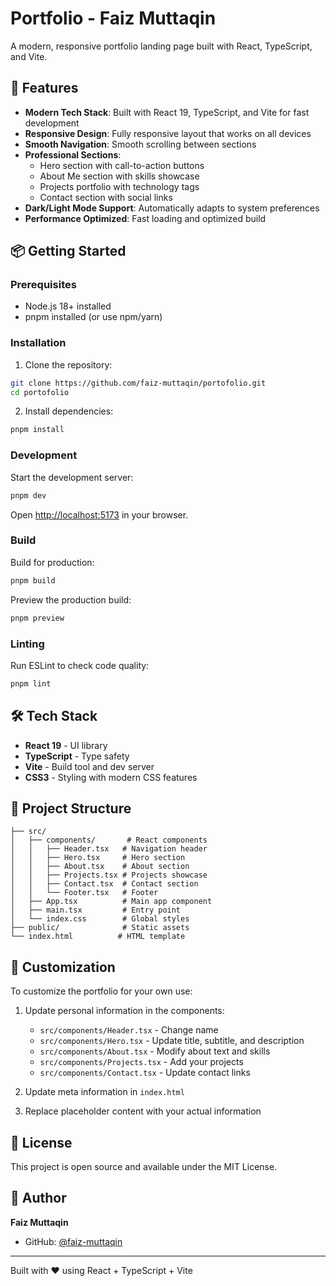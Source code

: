 # Portfolio - Faiz Muttaqin

A modern, responsive portfolio landing page built with React, TypeScript, and Vite.

## 🚀 Features

- **Modern Tech Stack**: Built with React 19, TypeScript, and Vite for fast development
- **Responsive Design**: Fully responsive layout that works on all devices
- **Smooth Navigation**: Smooth scrolling between sections
- **Professional Sections**:
  - Hero section with call-to-action buttons
  - About Me section with skills showcase
  - Projects portfolio with technology tags
  - Contact section with social links
- **Dark/Light Mode Support**: Automatically adapts to system preferences
- **Performance Optimized**: Fast loading and optimized build

## 📦 Getting Started

### Prerequisites

- Node.js 18+ installed
- pnpm installed (or use npm/yarn)

### Installation

1. Clone the repository:
```bash
git clone https://github.com/faiz-muttaqin/portofolio.git
cd portofolio
```

2. Install dependencies:
```bash
pnpm install
```

### Development

Start the development server:
```bash
pnpm dev
```

Open [http://localhost:5173](http://localhost:5173) in your browser.

### Build

Build for production:
```bash
pnpm build
```

Preview the production build:
```bash
pnpm preview
```

### Linting

Run ESLint to check code quality:
```bash
pnpm lint
```

## 🛠️ Tech Stack

- **React 19** - UI library
- **TypeScript** - Type safety
- **Vite** - Build tool and dev server
- **CSS3** - Styling with modern CSS features

## 📁 Project Structure

```
├── src/
│   ├── components/       # React components
│   │   ├── Header.tsx   # Navigation header
│   │   ├── Hero.tsx     # Hero section
│   │   ├── About.tsx    # About section
│   │   ├── Projects.tsx # Projects showcase
│   │   ├── Contact.tsx  # Contact section
│   │   └── Footer.tsx   # Footer
│   ├── App.tsx          # Main app component
│   ├── main.tsx         # Entry point
│   └── index.css        # Global styles
├── public/              # Static assets
└── index.html          # HTML template
```

## 🎨 Customization

To customize the portfolio for your own use:

1. Update personal information in the components:
   - `src/components/Header.tsx` - Change name
   - `src/components/Hero.tsx` - Update title, subtitle, and description
   - `src/components/About.tsx` - Modify about text and skills
   - `src/components/Projects.tsx` - Add your projects
   - `src/components/Contact.tsx` - Update contact links

2. Update meta information in `index.html`

3. Replace placeholder content with your actual information

## 📄 License

This project is open source and available under the MIT License.

## 👤 Author

**Faiz Muttaqin**

- GitHub: [@faiz-muttaqin](https://github.com/faiz-muttaqin)

---

Built with ❤️ using React + TypeScript + Vite

